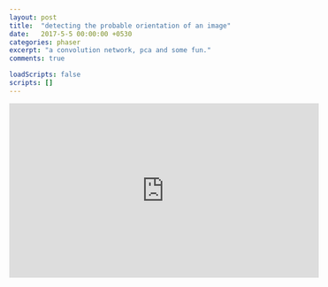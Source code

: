 ```yaml
---
layout: post
title:  "detecting the probable orientation of an image"
date:   2017-5-5 00:00:00 +0530
categories: phaser
excerpt: "a convolution network, pca and some fun."
comments: true

loadScripts: false
scripts: []
---
```


<iframe width="560" height="315" src="https://www.youtube-nocookie.com/embed/bM-y6KBliXc?rel=0&amp;showinfo=0" frameborder="0" allowfullscreen></iframe>
